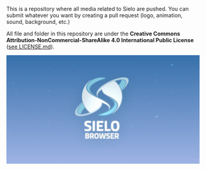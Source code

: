 This is a repository where all media related to Sielo are pushed. You can submit whatever you want by creating a pull request (logo, animation, sound, background, etc.)

All file and folder in this repository are under the **Creative Commons Attribution-NonCommercial-ShareAlike 4.0 International Public License** ([see LICENSE.md](https://github.com/SieloBrowser/sielo-media/blob/master/LICENSE.md)).

![Background](https://github.com/SieloBrowser/sielo-media/blob/master/branding/desktop-backgrounds/sielo-desktopBG1.png) 